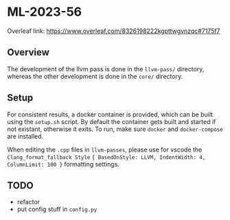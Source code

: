 # ML-2023-56

Overleaf link: https://www.overleaf.com/8326198222kgpttwgvnzqc#7175f7

## Overview

The development of the llvm pass is done in the `llvm-pass/` directory, whereas
 the other development is done in the `core/` directory.

## Setup

For consistent results, a docker container is provided, which can be built using
 the `setup.sh` script. By default the container gets built and started if not
 existant, otherwise it exits. To run, make sure `docker` and `docker-compose`
 are installed.

When editing the `.cpp` files in `llvm-passes`, please use for vscode the
 `Clang_format_fallback Style`
 `{ BasedOnStyle: LLVM, IndentWidth: 4, ColumnLimit: 100 }` formatting settings.

## TODO
- refactor
- put config stuff in `config.py`

